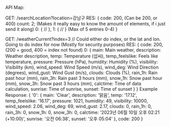 API Map:

GET: /searchLocation?location=강남구
RES:
{
    code: 200, (Can be 200, or 400)
    count: 2; (Makes it really easy to know the amount of elements, if i just send it along)
    0: {
        //
    },
    1: {
        //
    } (Max of 5 entries 0-4)
}

GET: /weatherCurrent?index=3 // Could either do index, or the lat and lon. Going to do index for now (Mostly for security purposes)
RES:
{
    code: 200, (200 = good, 400 = index not found)
    0: {
        main: Main weather,
        description: Weather description,
        temp: Temperature (섭씨),
        temp_feelslike: Feels like temperature,
        pressure: Pressure (hPa),
        humidity: Humidity (%),
        visibility: Visibility (km),
        wind_speed: Wind Speed (m/s),
        wind_deg: Wind Direction (degrees),
        wind_gust: Wind Gust (m/s),
        clouds: Clouds (%),
        rain_1h: Rain past hour (mm),
        rain_3h: Rain past 3 hours (mm),
        snow_1h: Snow past hour (mm),
        snow_3h: Snow past 3 hours (mm),
        calctime: Time of data calculation,
        sunrise: Time of sunrise,
        sunset: Time of sunset
    }
}
Example Response:
{
  '0': {
    main: 'Clear',
    description: '맑음',
    temp: '17.12',
    temp_feelslike: '16.17',
    pressure: 1021,
    humidity: 49,
    visibility: 10000,
    wind_speed: 2.06,
    wind_deg: 69,
    wind_gust: 2.17,
    clouds: 0,
    rain_1h: 0,
    rain_3h: 0,
    snow_1h: 0,
    snow_3h: 0,
    calctime: '2023년 06월 10일 오후 02:21 (+10:00)',
    sunrise: '오전 06:38',
    sunset: '오후 05:04'
  },
  code: 200
}
